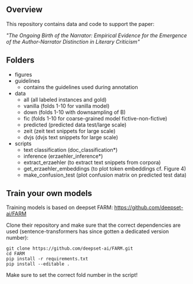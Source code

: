 ## Overview
This repository contains data and code to support the paper:

_"The Ongoing Birth of the Narrator: Empirical Evidence for the Emergence of the Author-Narrator Distinction in Literary Criticism"_

## Folders
- figures
- guidelines
  - contains the guidelines used during annotation
- data
  - all (all labeled instances and gold)
  - vanilla (folds 1-10 for vanilla model)
  - down (folds 1-10 with downsampling of B)
  - fic (folds 1-10 for coarse-grained model fictive-non-fictive)
  - predicted (predicted data test/large scale)
  - zeit (zeit text snippets for large scale)
  - dvjs (dvjs text snippets for large scale)
- scripts
  - text classification (doc_classification*)
  - inference (erzaehler_inference*)
  - extract_erzaehler (to extract text snippets from corpora)
  - get_erzaehler_embeddings (to plot token embeddings cf. Figure 4)
  - make_confusion_test (plot confusion matrix on predicted test data)

## Train your own models
Training models is based on deepset FARM: https://github.com/deepset-ai/FARM

Clone their repository and make sure that the correct dependencies are used (sentence-transformers has since gotten a dedicated version number):
```
git clone https://github.com/deepset-ai/FARM.git
cd FARM
pip install -r requirements.txt
pip install --editable .
```
Make sure to set the correct fold number in the script!
